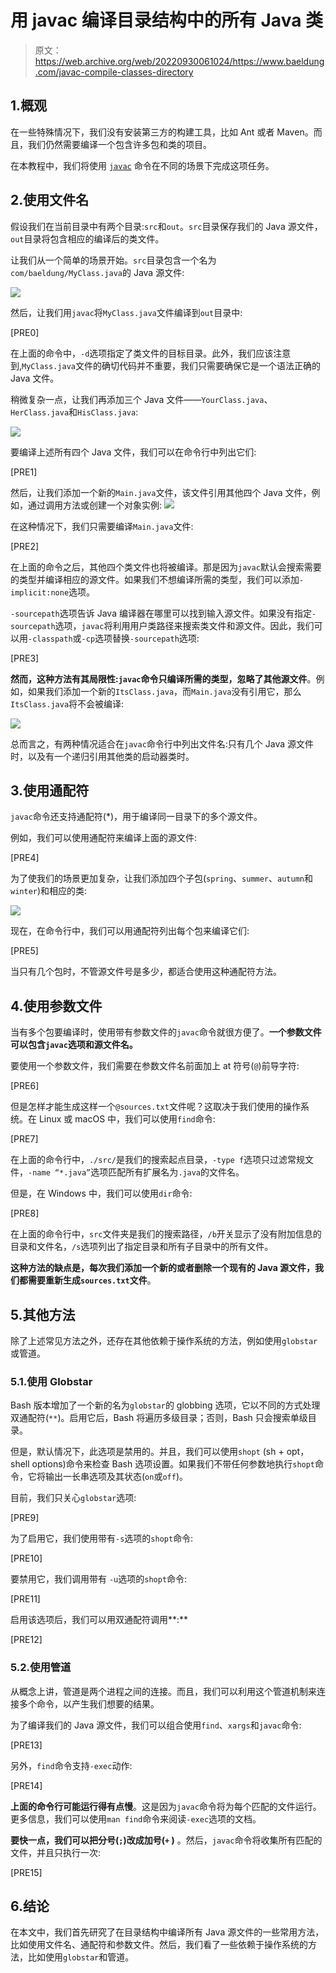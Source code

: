 # 用 javac 编译目录结构中的所有 Java 类

> 原文：<https://web.archive.org/web/20220930061024/https://www.baeldung.com/javac-compile-classes-directory>

## 1.概观

在一些特殊情况下，我们没有安装第三方的构建工具，比如 Ant 或者 Maven。而且，我们仍然需要编译一个包含许多包和类的项目。

在本教程中，我们将使用 [`javac`](/web/20220815034224/https://www.baeldung.com/javac) 命令在不同的场景下完成这项任务。

## 2.使用文件名

假设我们在当前目录中有两个目录:`src`和`out`。`src`目录保存我们的 Java 源文件，`out`目录将包含相应的编译后的类文件。

让我们从一个简单的场景开始。`src`目录包含一个名为`com/baeldung/MyClass.java`的 Java 源文件:

[![](img/2c1d224888894cda33ff1d7838ed3471.png)](/web/20220815034224/https://www.baeldung.com/wp-content/uploads/2022/03/2_javac-compile-all-java-source-files-in-a-directory-structure-01.png)

然后，让我们用`javac`将`MyClass.java`文件编译到`out`目录中:

[PRE0]

在上面的命令中，`-d`选项指定了类文件的目标目录。此外，我们应该注意到,`MyClass.java`文件的确切代码并不重要，我们只需要确保它是一个语法正确的 Java 文件。

稍微复杂一点，让我们再添加三个 Java 文件——`YourClass.java`、`HerClass.java`和`HisClass.java`:

[![](img/39078e716eed0eda46fce7a43f184591.png)](/web/20220815034224/https://www.baeldung.com/wp-content/uploads/2022/03/javac-compile-all-java-source-files-in-a-directory-structure-02.png)

要编译上述所有四个 Java 文件，我们可以在命令行中列出它们:

[PRE1]

然后，让我们添加一个新的`Main.java`文件，该文件引用其他四个 Java 文件，例如，通过调用方法或创建一个对象实例: [![](img/5df6ae1d04a1c0cfd6b3bf94dc596946.png)](/web/20220815034224/https://www.baeldung.com/wp-content/uploads/2022/03/2_javac-compile-all-java-source-files-in-a-directory-structure-03.png)

在这种情况下，我们只需要编译`Main.java`文件:

[PRE2]

在上面的命令之后，其他四个类文件也将被编译。那是因为`javac`默认会搜索需要的类型并编译相应的源文件。如果我们不想编译所需的类型，我们可以添加`-implicit:none`选项。

`-sourcepath`选项告诉 Java 编译器在哪里可以找到输入源文件。如果没有指定`-sourcepath`选项，`javac`将利用用户类路径来搜索类文件和源文件。因此，我们可以用`-classpath`或`-cp`选项替换`-sourcepath`选项:

[PRE3]

**然而，这种方法有其局限性:`javac`命令只编译所需的类型，忽略了其他源文件**。例如，如果我们添加一个新的`ItsClass.java`，而`Main.java`没有引用它，那么`ItsClass.java`将不会被编译:

[![](img/70ab92c40c3ceadd8049a3413d067e08.png)](/web/20220815034224/https://www.baeldung.com/wp-content/uploads/2022/03/2_javac-compile-all-java-source-files-in-a-directory-structure-04.png)

总而言之，有两种情况适合在`javac`命令行中列出文件名:只有几个 Java 源文件时，以及有一个递归引用其他类的启动器类时。

## 3.使用通配符

`javac`命令还支持通配符(*)，用于编译同一目录下的多个源文件。

例如，我们可以使用通配符来编译上面的源文件:

[PRE4]

为了使我们的场景更加复杂，让我们添加四个子包(`spring`、`summer`、`autumn`和`winter`)和相应的类:

[![](img/1932ee5ab9bc265e52a2505c9b5bc2ee.png)](/web/20220815034224/https://www.baeldung.com/wp-content/uploads/2022/03/javac-compile-all-java-source-files-in-a-directory-structure-05.png)

现在，在命令行中，我们可以用通配符列出每个包来编译它们:

[PRE5]

当只有几个包时，不管源文件号是多少，都适合使用这种通配符方法。

## 4.使用参数文件

当有多个包要编译时，使用带有参数文件的`javac`命令就很方便了。**一个参数文件可以包含`javac`选项和源文件名。**

要使用一个参数文件，我们需要在参数文件名前面加上 at 符号(`@`)前导字符:

[PRE6]

但是怎样才能生成这样一个`@sources.txt`文件呢？这取决于我们使用的操作系统。在 Linux 或 macOS 中，我们可以使用`find`命令:

[PRE7]

在上面的命令行中，`./src/`是我们的搜索起点目录，`-type f`选项只过滤常规文件，`-name “*.java”`选项匹配所有扩展名为`.java`的文件名。

但是，在 Windows 中，我们可以使用`dir`命令:

[PRE8]

在上面的命令行中，`src`文件夹是我们的搜索路径，`/b`开关显示了没有附加信息的目录和文件名，`/s`选项列出了指定目录和所有子目录中的所有文件。

**这种方法的缺点是，每次我们添加一个新的或者删除一个现有的 Java 源文件，我们都需要重新生成`sources.txt`文件**。

## 5.其他方法

除了上述常见方法之外，还存在其他依赖于操作系统的方法，例如使用`globstar`或管道。

### 5.1.使用 Globstar

Bash 版本增加了一个新的名为`globstar`的 globbing 选项，它以不同的方式处理双通配符(`**`)。启用它后，Bash 将遍历多级目录；否则，Bash 只会搜索单级目录。

但是，默认情况下，此选项是禁用的。并且，我们可以使用`shopt` (sh + opt，shell options)命令来检查 Bash 选项设置。如果我们不带任何参数地执行`shopt`命令，它将输出一长串选项及其状态(`on`或`off`)。

目前，我们只关心`globstar`选项:

[PRE9]

为了启用它，我们使用带有`-s`选项的`shopt`命令:

[PRE10]

要禁用它，我们调用带有 `-u`选项的`shopt`命令:

[PRE11]

启用该选项后，我们可以用双通配符调用**:**

[PRE12]

### 5.2.使用管道

从概念上讲，管道是两个进程之间的连接。而且，我们可以利用这个管道机制来连接多个命令，以产生我们想要的结果。

为了编译我们的 Java 源文件，我们可以组合使用`find`、`xargs`和`javac`命令:

[PRE13]

另外，`find`命令支持`-exec`动作:

[PRE14]

**上面的命令行可能运行得有点慢**。这是因为`javac`命令将为每个匹配的文件运行。更多信息，我们可以使用`man find`命令来阅读`-exec`选项的文档。

**要快一点，我们可以把分号(`;`)改成加号(`+` )** 。然后，`javac`命令将收集所有匹配的文件，并且只执行一次:

[PRE15]

## 6.结论

在本文中，我们首先研究了在目录结构中编译所有 Java 源文件的一些常用方法，比如使用文件名、通配符和参数文件。然后，我们看了一些依赖于操作系统的方法，比如使用`globstar`和管道。